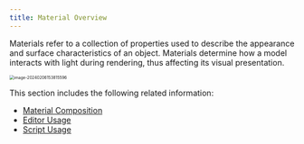 ```yaml
---
title: Material Overview
---
```


Materials refer to a collection of properties used to describe the appearance and surface characteristics of an object. Materials determine how a model interacts with light during rendering, thus affecting its visual presentation.

<img src="https://gw.alipayobjects.com/zos/OasisHub/a3f74864-241e-4cd8-9ad4-733c2a0b2cc2/image-20240206153815596.png" alt="image-20240206153815596" style="zoom:50%;" />

This section includes the following related information:

- [Material Composition](/en/docs/graphics/material/composition/)
- [Editor Usage](/en/docs/graphics/material/editor/)
- [Script Usage](/en/docs/graphics/material/script/)

